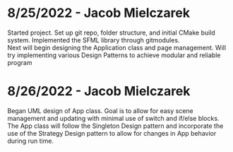 # 8/25/2022 - Jacob Mielczarek
<p>
Started project. Set up git repo, folder structure, and initial CMake build system. Implemented the SFML library through gitmodules.
<br>
Next will begin designing the Application class and page management. Will try implementing various Design Patterns to achieve modular and reliable program
</p>

# 8/26/2022 - Jacob Mielczarek
<p>
Began UML design of App class. Goal is to allow for easy scene management and updating with minimal use of switch and if/else blocks.
<br>
The App class will follow the Singleton Design pattern and incorporate the use of the Strategy Design pattern to allow for changes in App behavior during run time.
</p>